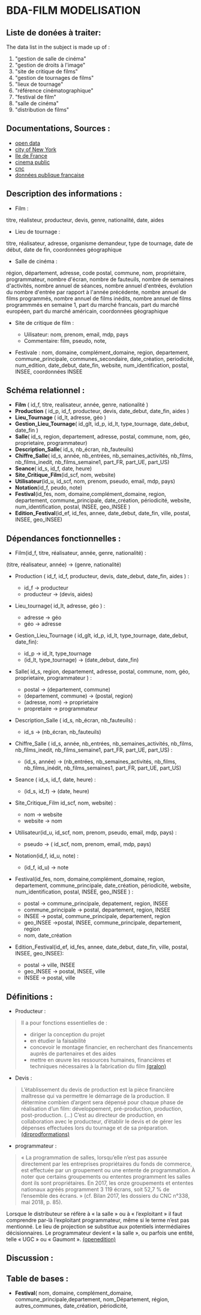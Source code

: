 # BDA-FILM MODELISATION


## Liste de donées à traiter:
	
The data list in the subject is made up of :

1.   "gestion de salle de cinéma"
2.   "gestion de droits à l'image"
3.   "site de critique de films"
4.   "gestion de tournages de films"
5.   "lieux de tournage"
6.   "référence cinématographique"
7.   "festival de film"
8.   "salle de cinéma"
9.   "distribution de films"

## Documentations, Sources :

 * [open data](https://opendata.paris.fr/explore/dataset/tournagesdefilmsparis2011/information/)
 * [city of New York](https://data.cityofnewyork.us/browse?Dataset-Information_Agency=Office+of+Film%2C+Theatre%2C+and+Broadcasting+%28FILM%29)
 * [Ile de France](https://data.iledefrance.fr/explore/dataset/les_salles_de_cinemas_en_ile-de-france/information/)
 * [cinema public](https://cinema-public.opendatasoft.com/explore/)
 * [cnc](https://www.cnc.fr/professionnels/etudes-et-rapports/statistiques/opendata)
 * [données publique francaise](https://www.data.gouv.fr/fr/organizations/centre-national-du-cinema-et-de-l-image-animee/)


## Description des informations :

* Film :

titre, réalisteur, producteur, devis, genre, nationalité, date, aides

* Lieu de tournage :

titre, réalisateur, adresse, organisme demandeur, type de tournage, date de début, date de fin, coordonnées géographique

* Salle de cinéma :

région, département, adresse, code postal, commune, nom, propriétaire, programmateur,  nombre d'écran, nombre de fauteuils, nombre de semaines d'activités, nombre annuel de séances, nombre annuel d'entrées, évolution du nombre d'entrée par rapport à l'année précédente,  nombre annuel de films programmés, nombre annuel de films inédits, nombre annuel de films programmmés en semaine 1, part du marché francais, part du marché européen, part du marché américain, coordonnées géographique 

* Site de critique de film :
	* Uilisateur: nom, prenom, email, mdp, pays
	* Commentaire: film, pseudo, note, 
	
* Festivale :
nom, domaine, complément_domaine, region, departement, commune_principale, communes_secondaire, date_création, periodicité, num_edition, date_debut, date_fin, website, num_identification, postal, INSEE, coordonnées INSEE

## Schéma relationnel :

* **Film** ( id_f, titre, realisateur, année, genre, nationalité )
* **Production** ( id_p, id_f, producteur, devis, date_debut, date_fin, aides )
* **Lieu_Tournage** ( id_lt, adresse, géo )
* **Gestion_Lieu_Tournage**( id_glt, id_p, id_lt, type_tournage, date_debut, date_fin )
* **Salle**( id_s, region, departement, adresse, postal, commune, nom, géo, proprietaire, programmateur)
* **Description_Salle**( id_s, nb_écran, nb_fauteuils)
* **Chiffre_Salle**( id_s, année, nb_entrées, nb_semaines_activités, nb_films, nb_films_inedit, nb_films_semaine1, part_FR, part_UE, part_US)
 * **Seance**( id_s, id_f, date, heure)
 * **Site_Critique_Film**(id_scf, nom, website)
 * **Utilisateur**(id_u, id_scf, nom, prenom, pseudo, email, mdp, pays)
 * **Notation**(id_f, peudo, note)
 * **Festival**(id_fes, nom, domaine,complément_domaine, region, departement, commune_principale, date_création, périodicité, website, num_identification, postal, INSEE, geo_INSEE )
 * **Edition_Festival**(id_ef, id_fes, annee,  date_debut, date_fin, ville, postal, INSEE, geo_INSEE)
 
 
## Dépendances fonctionnelles :

* Film(id_f, titre, réalisateur, année, genre, nationalité) :

(titre, réalisateur, année)  -> (genre, nationalité)
 
* Production (  id_f, id_f, producteur, devis, date_debut, date_fin, aides ) :

	* id_f -> producteur
	* producteur -> (devis, aides)

* Lieu_tournage( id_lt, adresse, géo ) :

	* adresse -> géo
	* géo -> adresse

* Gestion_Lieu_Tournage ( id_glt, id_p, id_lt, type_tournage, date_debut, date_fin):

	* id_p -> id_lt, type_tournage
	* (id_lt, type_tournage) -> (date_debut, date_fin)

* Salle( id_s, region, departement, adresse, postal, commune, nom, géo, proprietaire, programmateur ) :

	* postal -> (departement, commune)
	* (departement, commune) -> (postal, region)
	* (adresse, nom) -> proprietaire
	* propretaire -> programmateur

* Description_Salle ( id_s, nb_écran, nb_fauteuils) :

	* id_s -> (nb_écran, nb_fauteuils)

* Chiffre_Salle ( id_s, année, nb_entrées, nb_semaines_activités, nb_films, nb_films_inedit, nb_films_semaine1, part_FR, part_UE, part_US) :

	* (id_s, année) -> (nb_entrées, nb_semaines_activités, nb_films, nb_films_inédit, nb_films_semaines1, part_FR, part_UE, part_US)

* Seance ( id_s, id_f, date, heure) :

	* (id_s, id_f) -> (date, heure)
	
* Site_Critique_Film id_scf, nom, website) :

	* nom -> website
	* website -> nom
	
* Utilisateur(id_u, id_scf, nom, prenom, pseudo, email, mdp, pays) :

	* pseudo -> ( id_scf, nom, prenom, email, mdp, pays)
	
 * Notation(id_f, id_u, note) :
 
 	* (id_f, id_u) -> note
 
 * Festival(id_fes, nom, domaine,complément_domaine, region, departement, commune_principale, date_création, périodicité, website, num_identification, postal, INSEE, geo_INSEE ) :
 
 	* postal -> commune_principale, depatement, region, INSEE
 	* commune_principale -> postal,  departement, region, INSEE
 	* INSEE -> postal, commune_principale, departement, region
 	* geo_INSEE ->postal, INSEE, commune_principale, departement, region
 	* nom, date_création
 	
 * Edition_Festival(id_ef, id_fes, annee,  date_debut, date_fin, ville, postal, INSEE, geo_INSEE):
 
 	* postal -> ville, INSEE
 	* geo_INSEE -> postal, INSEE, ville
 	* INSEE -> postal, ville
 	

## Définitions :

* Producteur :
> Il a pour fonctions essentielles de :
>  - diriger la conception du projet
>  - en étudier la faisabilité
>  - concevoir le montage financier, en recherchant des financements auprès de partenaires et des aides
>  - mettre en œuvre les ressources humaines, financières et techniques nécessaires à la fabrication du film
> [(gralon)](https://www.gralon.net/articles/art-et-culture/cinema/article-le-producteur---role-et-fonctions-1495.htm)


  	
* Devis :
> L’établissement du devis de production est la pièce financière maîtresse qui va permettre le démarrage de la production.
Il détermine combien d’argent sera dépensé pour chaque phase de réalisation d’un film: développement, pré-production, production, post-production.
(...)
C’est au directeur de production, en collaboration avec le producteur, d’établir le devis et de gérer les dépenses effectuées lors du tournage et de sa préparation.
> [(dirprodformations)](https://dirprodformations.fr/devis-production-cinema/) 



* programmateur :
> « La programmation de salles, lorsqu’elle n’est pas assurée directement par les entreprises propriétaires du fonds de commerce, est effectuée par un groupement ou une entente de programmation. À noter que certains groupements ou ententes programment les salles dont ils sont propriétaires. En 2017, les onze groupements et ententes nationaux agréés programment 3 119 écrans, soit 52,7 % de l’ensemble des écrans. » (cf. Bilan 2017, les dossiers du CNC n°338, mai 2018, p. 85).
 >
 Lorsque le distributeur se réfère à « la salle » ou à « l’exploitant » il faut comprendre par-là l’exploitant programmateur, même si le terme n’est pas mentionné. Le lieu de projection se substitue aux potentiels intermédiaires décisionnaires. Le programmateur devient « la salle », ou parfois une entité, telle « UGC » ou « Gaumont ». 
[(openedition)](https://journals.openedition.org/entrelacs/4204) 






## Discussion :

## Table de bases :

* **Festival**( nom, domaine, complément_domaine, commune_principale,departement, nom_Département, région, autres_communes, date_création, périodicité, 











































